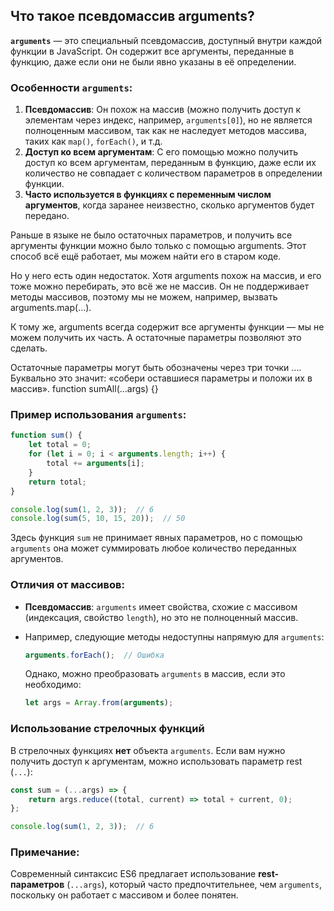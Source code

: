 ## Что такое псевдомассив arguments?

**`arguments`** — это специальный псевдомассив, доступный внутри каждой функции в JavaScript. Он содержит все аргументы, переданные в функцию, даже если они не были явно указаны в её определении.

### Особенности `arguments`:

1. **Псевдомассив**: Он похож на массив (можно получить доступ к элементам через индекс, например, `arguments[0]`), но не является полноценным массивом, так как не наследует методов массива, таких как `map()`, `forEach()`, и т.д.
2. **Доступ ко всем аргументам**: С его помощью можно получить доступ ко всем аргументам, переданным в функцию, даже если их количество не совпадает с количеством параметров в определении функции.
3. **Часто используется в функциях с переменным числом аргументов**, когда заранее неизвестно, сколько аргументов будет передано.

Раньше в языке не было остаточных параметров, и получить все аргументы функции можно было только с помощью arguments. Этот способ всё ещё работает, мы можем найти его в старом коде.

Но у него есть один недостаток. Хотя arguments похож на массив, и его тоже можно перебирать, это всё же не массив. Он не поддерживает методы массивов, поэтому мы не можем, например, вызвать arguments.map(...).

К тому же, arguments всегда содержит все аргументы функции — мы не можем получить их часть. А остаточные параметры позволяют это сделать.

Остаточные параметры могут быть обозначены через три точки .... Буквально это значит: «собери оставшиеся параметры и положи их в массив». function sumAll(...args) {}

### Пример использования `arguments`:

```javascript
function sum() {
    let total = 0;
    for (let i = 0; i < arguments.length; i++) {
        total += arguments[i];
    }
    return total;
}

console.log(sum(1, 2, 3));  // 6
console.log(sum(5, 10, 15, 20));  // 50
```

Здесь функция `sum` не принимает явных параметров, но с помощью `arguments` она может суммировать любое количество переданных аргументов.

### Отличия от массивов:
- **Псевдомассив**: `arguments` имеет свойства, схожие с массивом (индексация, свойство `length`), но это не полноценный массив.
- Например, следующие методы недоступны напрямую для `arguments`:
  ```javascript
  arguments.forEach();  // Ошибка
  ```

  Однако, можно преобразовать `arguments` в массив, если это необходимо:

  ```javascript
  let args = Array.from(arguments);
  ```

### Использование стрелочных функций

В стрелочных функциях **нет** объекта `arguments`. Если вам нужно получить доступ к аргументам, можно использовать параметр rest (`...`):

```javascript
const sum = (...args) => {
    return args.reduce((total, current) => total + current, 0);
};

console.log(sum(1, 2, 3));  // 6
```

### Примечание:
Современный синтаксис ES6 предлагает использование **rest-параметров** (`...args`), который часто предпочтительнее, чем `arguments`, поскольку он работает с массивом и более понятен.